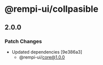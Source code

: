 # @rempi-ui/collpasible

## 2.0.0

### Patch Changes

- Updated dependencies [9e386a3]
  - @rempi-ui/core@1.0.0
